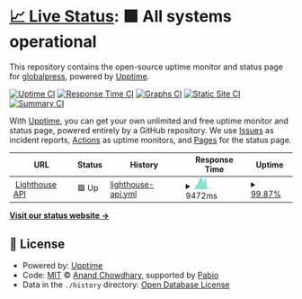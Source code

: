 # [📈 Live Status](https://demo.upptime.js.org): <!--live status--> **🟩 All systems operational**

This repository contains the open-source uptime monitor and status page for [globalpress](https://demo.upptime.js.org), powered by [Upptime](https://github.com/upptime/upptime).

[![Uptime CI](https://github.com/globalpress/status/workflows/Uptime%20CI/badge.svg)](https://github.com/globalpress/status/actions?query=workflow%3A%22Uptime+CI%22)
[![Response Time CI](https://github.com/globalpress/status/workflows/Response%20Time%20CI/badge.svg)](https://github.com/globalpress/status/actions?query=workflow%3A%22Response+Time+CI%22)
[![Graphs CI](https://github.com/globalpress/status/workflows/Graphs%20CI/badge.svg)](https://github.com/globalpress/status/actions?query=workflow%3A%22Graphs+CI%22)
[![Static Site CI](https://github.com/globalpress/status/workflows/Static%20Site%20CI/badge.svg)](https://github.com/globalpress/status/actions?query=workflow%3A%22Static+Site+CI%22)
[![Summary CI](https://github.com/globalpress/status/workflows/Summary%20CI/badge.svg)](https://github.com/globalpress/status/actions?query=workflow%3A%22Summary+CI%22)

With [Upptime](https://upptime.js.org), you can get your own unlimited and free uptime monitor and status page, powered entirely by a GitHub repository. We use [Issues](https://github.com/globalpress/status/issues) as incident reports, [Actions](https://github.com/globalpress/status/actions) as uptime monitors, and [Pages](https://demo.upptime.js.org) for the status page.

<!--start: status pages-->
<!-- This summary is generated by Upptime (https://github.com/upptime/upptime) -->
<!-- Do not edit this manually, your changes will be overwritten -->
<!-- prettier-ignore -->
| URL | Status | History | Response Time | Uptime |
| --- | ------ | ------- | ------------- | ------ |
| <img alt="" src="https://icons.duckduckgo.com/ip3/lighthouse-api.fly.dev.ico" height="13"> [Lighthouse API](https://lighthouse-api.fly.dev) | 🟩 Up | [lighthouse-api.yml](https://github.com/globalpress/status/commits/HEAD/history/lighthouse-api.yml) | <details><summary><img alt="Response time graph" src="./graphs/lighthouse-api/response-time-week.png" height="20"> 9472ms</summary><br><a href="https://demo.upptime.js.org/history/lighthouse-api"><img alt="Response time 7816" src="https://img.shields.io/endpoint?url=https%3A%2F%2Fraw.githubusercontent.com%2Fglobalpress%2Fstatus%2FHEAD%2Fapi%2Flighthouse-api%2Fresponse-time.json"></a><br><a href="https://demo.upptime.js.org/history/lighthouse-api"><img alt="24-hour response time 2478" src="https://img.shields.io/endpoint?url=https%3A%2F%2Fraw.githubusercontent.com%2Fglobalpress%2Fstatus%2FHEAD%2Fapi%2Flighthouse-api%2Fresponse-time-day.json"></a><br><a href="https://demo.upptime.js.org/history/lighthouse-api"><img alt="7-day response time 9472" src="https://img.shields.io/endpoint?url=https%3A%2F%2Fraw.githubusercontent.com%2Fglobalpress%2Fstatus%2FHEAD%2Fapi%2Flighthouse-api%2Fresponse-time-week.json"></a><br><a href="https://demo.upptime.js.org/history/lighthouse-api"><img alt="30-day response time 7816" src="https://img.shields.io/endpoint?url=https%3A%2F%2Fraw.githubusercontent.com%2Fglobalpress%2Fstatus%2FHEAD%2Fapi%2Flighthouse-api%2Fresponse-time-month.json"></a><br><a href="https://demo.upptime.js.org/history/lighthouse-api"><img alt="1-year response time 7816" src="https://img.shields.io/endpoint?url=https%3A%2F%2Fraw.githubusercontent.com%2Fglobalpress%2Fstatus%2FHEAD%2Fapi%2Flighthouse-api%2Fresponse-time-year.json"></a></details> | <details><summary><a href="https://demo.upptime.js.org/history/lighthouse-api">99.87%</a></summary><a href="https://demo.upptime.js.org/history/lighthouse-api"><img alt="All-time uptime 99.91%" src="https://img.shields.io/endpoint?url=https%3A%2F%2Fraw.githubusercontent.com%2Fglobalpress%2Fstatus%2FHEAD%2Fapi%2Flighthouse-api%2Fuptime.json"></a><br><a href="https://demo.upptime.js.org/history/lighthouse-api"><img alt="24-hour uptime 100.00%" src="https://img.shields.io/endpoint?url=https%3A%2F%2Fraw.githubusercontent.com%2Fglobalpress%2Fstatus%2FHEAD%2Fapi%2Flighthouse-api%2Fuptime-day.json"></a><br><a href="https://demo.upptime.js.org/history/lighthouse-api"><img alt="7-day uptime 99.87%" src="https://img.shields.io/endpoint?url=https%3A%2F%2Fraw.githubusercontent.com%2Fglobalpress%2Fstatus%2FHEAD%2Fapi%2Flighthouse-api%2Fuptime-week.json"></a><br><a href="https://demo.upptime.js.org/history/lighthouse-api"><img alt="30-day uptime 99.91%" src="https://img.shields.io/endpoint?url=https%3A%2F%2Fraw.githubusercontent.com%2Fglobalpress%2Fstatus%2FHEAD%2Fapi%2Flighthouse-api%2Fuptime-month.json"></a><br><a href="https://demo.upptime.js.org/history/lighthouse-api"><img alt="1-year uptime 99.91%" src="https://img.shields.io/endpoint?url=https%3A%2F%2Fraw.githubusercontent.com%2Fglobalpress%2Fstatus%2FHEAD%2Fapi%2Flighthouse-api%2Fuptime-year.json"></a></details>

<!--end: status pages-->

[**Visit our status website →**](https://demo.upptime.js.org)

## 📄 License

- Powered by: [Upptime](https://github.com/upptime/upptime)
- Code: [MIT](./LICENSE) © [Anand Chowdhary](https://anandchowdhary.com), supported by [Pabio](https://pabio.com)
- Data in the `./history` directory: [Open Database License](https://opendatacommons.org/licenses/odbl/1-0/)
